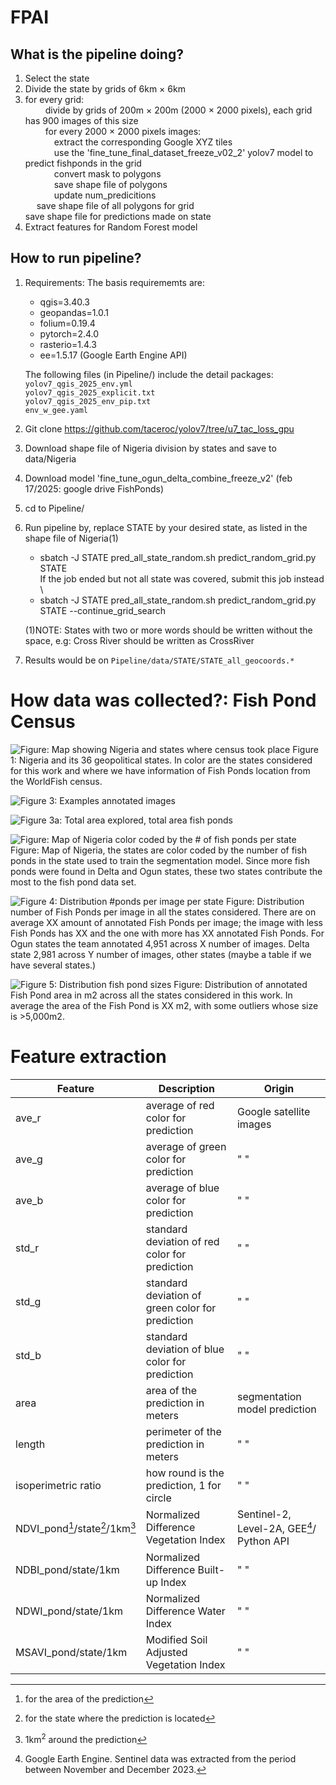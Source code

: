 # FPAI

## What is the pipeline doing?
1. Select the state
2. Divide the state by grids of 6km $\times$ 6km
3. for every grid:\
   &emsp;&emsp; divide by grids of 200m $\times$ 200m (2000 $\times$ 2000 pixels), each grid has 900 images of this size\
   &emsp;&emsp; for every 2000 $\times$ 2000 pixels images:\
      &emsp;&emsp;&emsp; extract the corresponding Google XYZ tiles\
      &emsp;&emsp;&emsp; use the 'fine_tune_final_dataset_freeze_v02_2' yolov7 model to predict fishponds in the grid\
      &emsp;&emsp;&emsp; convert mask to polygons\
      &emsp;&emsp;&emsp; save shape file of polygons\
      &emsp;&emsp;&emsp; update num_predicitions\
   &emsp; save shape file of all polygons for grid\
   save shape file for predictions made on state
4. Extract features for Random Forest model


## How to run pipeline?
1. Requirements:
   The basis requirememts are:
   *  qgis=3.40.3
   *  geopandas=1.0.1
   *  folium=0.19.4
   *  pytorch=2.4.0
   *  rasterio=1.4.3
   *  ee=1.5.17 (Google Earth Engine API)
     
   The following files (in Pipeline/) include the detail packages:\
   `yolov7_qgis_2025_env.yml`\
   `yolov7_qgis_2025_explicit.txt`\
   `yolov7_qgis_2025_env_pip.txt` \
   `env_w_gee.yaml`
    
  3. Git clone https://github.com/taceroc/yolov7/tree/u7_tac_loss_gpu
  4. Download shape file of Nigeria division by states and save to data/Nigeria
  5. Download model 'fine_tune_ogun_delta_combine_freeze_v2' (feb 17/2025: google drive FishPonds)
  6. cd to Pipeline/
  7. Run pipeline by, replace STATE by your desired state, as listed in the shape file of Nigeria(1)
     * sbatch -J STATE pred_all_state_random.sh predict_random_grid.py STATE \
       If the job ended but not all state was covered, submit this job instead \
     * sbatch -J STATE pred_all_state_random.sh predict_random_grid.py STATE --continue_grid_search
       
     (1)NOTE: States with two or more words should be written without the space, e.g: Cross River should be written as CrossRiver
  8. Results would be on `Pipeline/data/STATE/STATE_all_geocoords.*`

# How data was collected?: Fish Pond Census

  ![Figure: Map showing Nigeria and states where census took place](images/map_big.png)
  Figure 1: Nigeria and its 36 geopolitical states. In color are the states considered for this work and where we have information of Fish Ponds location from the WorldFish census.


![Figure 3: Examples annotated images](images/roboflow_annotations.png)


![Figure 3a: Total area explored, total area fish ponds](images/total_area_fp.png)


![Figure: Map of Nigeria color coded by the # of fish ponds per state](images/map_nigeria.png)
Figure: Map of Nigeria, the states are color coded by the number of fish ponds in the state used to train the segmentation model. Since more fish ponds were found in Delta and Ogun states, these two states contribute the most to the fish pond data set.

![Figure 4: Distribution #ponds per image per state](images/dist_ponds_state.png)
Figure: Distribution number of Fish Ponds per image in all the states considered. There are on average XX amount of annotated Fish Ponds per image; the image with less Fish Ponds has XX and the one with more has XX annotated Fish Ponds. For Ogun states the team annotated 4,951 across X number of images. Delta state 2,981 across Y number of images, other states (maybe a table if we have several states.)

![Figure 5: Distribution fish pond sizes](images/dist_ponds_size.png)
Figure: Distribution of annotated Fish Pond area in m2 across all the states considered in this work. In average the area of the Fish Pond is XX m2, with some outliers whose size is >5,000m2.

# Feature extraction

|Feature | Description|Origin |
|-----|-------|------|
|ave\_r| average of red color for prediction | Google satellite images |
|ave\_g|  average of green color for prediction|  " "|
|ave\_b|  average of blue color for prediction| " "|
|std\_r|  standard deviation of red color for prediction| " "|
|std\_g|  standard deviation of green color for prediction| " "|
|std\_b|  standard deviation of blue color for prediction| " "|
|area| area of the prediction in meters| segmentation model prediction|
|length| perimeter of the prediction in meters| " " |
|isoperimetric ratio | how round is the prediction, 1 for circle | " "|
|NDVI\_pond[^1]/state[^2]/1km[^3] |  Normalized Difference Vegetation Index| Sentinel-2, Level-2A, GEE[^4]/ Python API |
|NDBI\_pond/state/1km |  Normalized Difference Built-up Index|" " |
|NDWI\_pond/state/1km |  Normalized Difference Water Index| " " |
|MSAVI\_pond/state/1km | Modified Soil Adjusted Vegetation Index|" " |

[^1]: for the area of the prediction
[^2]: for the state where the prediction is located
[^3]: 1km$^{2}$ around the prediction
[^4]: Google Earth Engine. Sentinel data was extracted from the period between November and December 2023.







  



